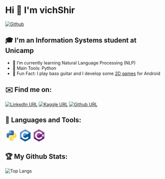 
# Hi 👋 I'm vichShir

[![Github](https://img.shields.io/github/followers/vichShir?label=Follow&style=social)](https://github.com/vichShir)

## 🎓 I'm an Information Systems student at Unicamp
- 🌱 I’m currently learning Natural Language Processing (NLP)
- 🧰 Main Tools: Python
- 🎸 Fun Fact: I play bass guitar and I develop some [2D games](https://play.google.com/store/apps/developer?id=Krabify+Game+Studios&hl=pt_BR&gl=US) for Android

## ✉️ Find me on:
[![LinkedIn URL](https://img.shields.io/badge/LinkedIn-0077B5?style=for-the-badge&logo=linkedin&logoColor=white)](https://www.linkedin.com/in/victorshirasuna) [![Kaggle URL](https://img.shields.io/badge/Kaggle-20BEFF?style=for-the-badge&logo=Kaggle&logoColor=white)](https://www.kaggle.com/vichshir) [![Github URL](https://img.shields.io/badge/GitHub-100000?style=for-the-badge&logo=github&logoColor=white)](https://github.com/vichShir)

## 🧰 Languages and Tools:
<p align="left">
<a href="https://www.python.org" target="_blank"> <img src="https://raw.githubusercontent.com/devicons/devicon/master/icons/python/python-original.svg" alt="python" width="40" height="40"/></a>
<a href="https://www.cprogramming.com/" target="_blank" rel="noreferrer"> <img src="https://raw.githubusercontent.com/devicons/devicon/master/icons/c/c-original.svg" alt="c" width="40" height="40"/></a>
<a href="https://www.w3schools.com/cs/" target="_blank"> <img src="https://raw.githubusercontent.com/devicons/devicon/master/icons/csharp/csharp-original.svg" alt="csharp" width="40" height="40"/></a>

## 🏆 My Github Stats:
<!--![GitHub stats](https://github-readme-stats.vercel.app/api?username=vichShir&show_icons=true&theme=default)-->
![Top Langs](https://github-readme-stats.vercel.app/api/top-langs/?username=vichShir&layout=compact&theme=default)

